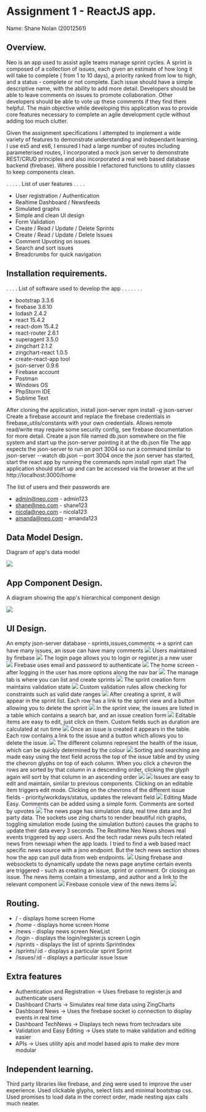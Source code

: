 # Assignment 1 - ReactJS app.

Name: Shane Nolan (20012561)

## Overview.
Neo is an app used to assist agile teams manage 
sprint cycles. A sprint is composed of a collection of issues, 
each given an estimate of how long it will take to complete (
from 1 to 10 days), a priority ranked from low to high, and 
a status - complete or not complete. Each issue should have a 
simple descriptive name, with the ability to add more detail. 
Developers should be able to leave comments on issues to 
promote collaboration. Other developers should be able to vote 
up these comments if they find them helpful. 
The main objective while developing this application was to 
provide core features necessary to complete an agile development 
cycle without adding too much clutter.

Given the assignment specifications I attempted to implement a 
wide variety of features to demonstrate understanding and 
independant learning. I use es5 and es6, I ensured I had a large 
number of routes including parameterised routes, I incorporated 
a mock json server to demonstrate REST/CRUD principles and also 
incorporated a real web based database backend (firebase). Where 
possible I refactored functions to utility classes to keep components 
clean.



 . . . . . List of user features . . . . 
 
 + User registration / Authentication
 + Realtime Dashboard / Newsfeeds
 + Simulated graphs
 + Simple and clean UI design
 + Form Validation
 + Create / Read / Update / Delete Sprints
 + Create / Read / Update / Delete Issues
 + Comment Upvoting on issues
 + Search and sort issues
 + Breadcrumbs for quick navigation

## Installation requirements.
. . . .  List of software used to develop the app . . . . . . . 
+ bootstrap 3.3.6
+ firebase 3.6.10
+ lodash 2.4.2
+ react 15.4.2
+ react-dom 15.4.2
+ react-router 2.6.1
+ superagent 3.5.0
+ zingchart 2.1.2
+ zingchart-react 1.0.5
+ create-react-app tool
+ json-server 0.9.6
+ Firebase account
+ Postman
+ Windows OS
+ PhpStorm IDE
+ Sublime Text


After cloning the application, install json-server
npm install -g json-server
Create a firebase account and replace the firebase credentials in firebase_utils/constants
with your own credentials. Allows remote read/write may require some security config, see firebase documentation for more detail.
Create a json file named db.json somewhere on the file system 
and start up the json-server pointing it at the db.json file
The app expects the json-server to run on port 3004 so run a command 
similar to 
json-server --watch db.json --port 3004
once the json server has started, start the react app by 
running the commands 
npm install
npm start
The application should start up and can be accessed via the 
browser at the url http://localhost:3000/home

The list of users and their passwords are 
+ admin@neo.com - admin123
+ shane@neo.com - shane123
+ nicola@neo.com - nicola123
+ amanda@neo.com - amanda123

## Data Model Design.

Diagram of app's data model

![][image1]


## App Component Design.

A diagram showing the app's hierarchical component design 

![][image2]

## UI Design.

An empty json-server database - sprints,issues,comments -> a sprint can have many issues, an issue can have many comments
![][image3]
Users maintained by firebase
![][image4]
The login page allows you to login or register.js a new user
![][image5]
Firebase uses email and password to authenticate
![][image6]
The home screen - after logging in the user has more options along the nav bar
![][image22]
The manage tab is where you can list and create sprints
![][image11]
The sprint creation form maintains validation state
![][image20]
Custom validation rules allow checking for constraints such as valid date ranges
![][image21]
After creating a sprint, it will appear in the sprint list. Each row has a link to the sprint view and a button allowing you to delete the sprint
![][image19]
In the sprint view, the issues are listed in a table which contains a search bar, and an issue creation form 
![][image15]
Editable items are easy to edit, just click on them. Custom fields such as duration are calculated at run time
![][image16]
Once an issue is created it appears in the table. Each row contains a link to the issue and a button which allows you to delete the issue.
![][image17]
The different columns represent the health of the issue, which can be quickly determined by the colour
![][image18]
Sorting and searching are made easy using the text field across the top of the issue table and by using the chevron glyphs on top of each column. When you click a chevron the rows are sorted by that column in a descending order, clicking the glyph again will sort by that column in an ascending order
![][image13]
![][image14]
Issues are easy to edit and maintain, similar to previous components. Clicking on an editable item triggers edit mode. Clicking on the chevrons of the different issue fields - priority/workdays/status, updates the relevant field
![][image9]
Editing Made Easy. Comments can be added using a simple form. Comments are sorted by upvotes
![][image10]
The news page has simulation data, real time data and 3rd party data. The sockets use zing charts to render beautiful rich graphs, toggling simulation mode (using the simulation button) causes the graphs to update their data every 3 seconds. The Realtime Neo News shows real events triggered by app users. And the tech radar news pulls tech related news from newsapi when the app loads. I tried to find a web based react specific news source with a jsno endpoint. But the tech news section shows how the app can pull data from web endpoints.
![][image12]
Using firebase and websockets to dynamically update the news page anytime certain events are triggered  - such as creating an issue, sprint or comment. Or closing an issue. The news items contain a timestamp, and author and a link to the relevant component
![][image7]
Firebase console view of the news items
![][image8]



## Routing.
+ / - displays home screen Home
+ /home - displays home screen Home
+ /news - display news screen NewList
+ /login - displays the login/register.js screen Login
+ /sprints - displays the list of sprints SprintIndex
+ /sprints/:id - displays a particular sprint Sprint
+ /issues/:id - displays a particular issue Issue

## Extra features

+ Authentication and Registration -> Uses firebase to register.js and authenticate users
+ Dashboard Charts -> Simulates real time data using ZingCharts
+ Dashboard News -> Uses the firebase socket io connection to display events in real time
+ Dashboard TechNews -> Displays tech news from techradars site
+ Validation and Easy Editing -> Uses state to make validation and editing easier
+ APIs -> Uses utility apis and model based apis to make dev more modular

## Independent learning.

Third party libraries like firebase, and zing were used to improve the user experience.
Used clickable glyphs, select lists and minimal bootstrap css. Used promises to 
load data in the correct order, made nesting ajax calls much neater.



[image1]: ./public/images/model.png
[image2]: ./public/images/design.png
[image3]: ./public/images/db_empty.PNG
[image4]: ./public/images/firebase_a.PNG
[image5]: ./public/images/firebase_b.PNG
[image6]: ./public/images/firebase_c.PNG
[image7]: ./public/images/firebase_sockets.PNG
[image8]: ./public/images/firebase_sockets_web.PNG
[image9]: ./public/images/issue_a.PNG
[image10]: ./public/images/issue_b.PNG
[image11]: ./public/images/manage_sprints_a.PNG
[image12]: ./public/images/news.PNG
[image13]: ./public/images/search.PNG
[image14]: ./public/images/sort.PNG
[image15]: ./public/images/sprint_a.PNG
[image16]: ./public/images/sprint_b.PNG
[image17]: ./public/images/sprint_c.PNG
[image18]: ./public/images/sprint_d.PNG
[image19]: ./public/images/sprint_create.PNG
[image20]: ./public/images/validation_a.PNG
[image21]: ./public/images/validation_b.PNG
[image22]: ./public/images/home.PNG


